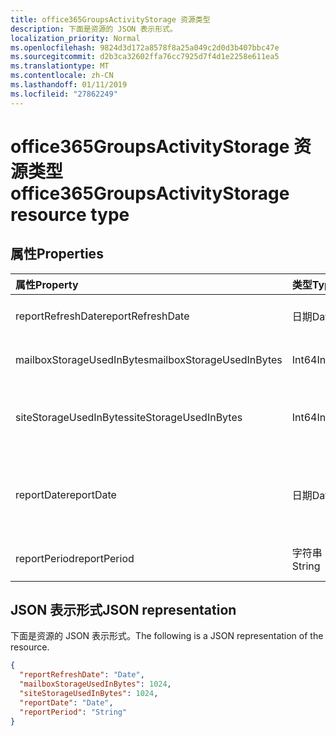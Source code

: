 ```yaml
---
title: office365GroupsActivityStorage 资源类型
description: 下面是资源的 JSON 表示形式。
localization_priority: Normal
ms.openlocfilehash: 9824d3d172a8578f8a25a049c2d0d3b407bbc47e
ms.sourcegitcommit: d2b3ca32602ffa76cc7925d7f4d1e2258e611ea5
ms.translationtype: MT
ms.contentlocale: zh-CN
ms.lasthandoff: 01/11/2019
ms.locfileid: "27862249"
---
```

# <a name="office365groupsactivitystorage-resource-type"></a><span data-ttu-id="e7f77-103">office365GroupsActivityStorage 资源类型</span><span class="sxs-lookup"><span data-stu-id="e7f77-103">office365GroupsActivityStorage resource type</span></span>

## <a name="properties"></a><span data-ttu-id="e7f77-104">属性</span><span class="sxs-lookup"><span data-stu-id="e7f77-104">Properties</span></span>

| <span data-ttu-id="e7f77-105">属性</span><span class="sxs-lookup"><span data-stu-id="e7f77-105">Property</span></span>                  | <span data-ttu-id="e7f77-106">类型</span><span class="sxs-lookup"><span data-stu-id="e7f77-106">Type</span></span>   | <span data-ttu-id="e7f77-107">Description</span><span class="sxs-lookup"><span data-stu-id="e7f77-107">Description</span></span>                              |
| :------------------------ | :----- | ---------------------------------------- |
| <span data-ttu-id="e7f77-108">reportRefreshDate</span><span class="sxs-lookup"><span data-stu-id="e7f77-108">reportRefreshDate</span></span>         | <span data-ttu-id="e7f77-109">日期</span><span class="sxs-lookup"><span data-stu-id="e7f77-109">Date</span></span>   | <span data-ttu-id="e7f77-110">内容最晚日期。</span><span class="sxs-lookup"><span data-stu-id="e7f77-110">The latest date of the content.</span></span>          |
| <span data-ttu-id="e7f77-111">mailboxStorageUsedInBytes</span><span class="sxs-lookup"><span data-stu-id="e7f77-111">mailboxStorageUsedInBytes</span></span> | <span data-ttu-id="e7f77-112">Int64</span><span class="sxs-lookup"><span data-stu-id="e7f77-112">Int64</span></span>  | <span data-ttu-id="e7f77-113">使用组邮箱中的存储。</span><span class="sxs-lookup"><span data-stu-id="e7f77-113">The storage used in group mailbox.</span></span>       |
| <span data-ttu-id="e7f77-114">siteStorageUsedInBytes</span><span class="sxs-lookup"><span data-stu-id="e7f77-114">siteStorageUsedInBytes</span></span>    | <span data-ttu-id="e7f77-115">Int64</span><span class="sxs-lookup"><span data-stu-id="e7f77-115">Int64</span></span>  | <span data-ttu-id="e7f77-116">在 SharePoint 文档库中使用的存储。</span><span class="sxs-lookup"><span data-stu-id="e7f77-116">The storage used in SharePoint document library.</span></span> |
| <span data-ttu-id="e7f77-117">reportDate</span><span class="sxs-lookup"><span data-stu-id="e7f77-117">reportDate</span></span>                | <span data-ttu-id="e7f77-118">日期</span><span class="sxs-lookup"><span data-stu-id="e7f77-118">Date</span></span>   | <span data-ttu-id="e7f77-119">Exchange 和 SharePoint 的快照日期用于存储。</span><span class="sxs-lookup"><span data-stu-id="e7f77-119">The snapshot date for Exchange and SharePoint used storage.</span></span> |
| <span data-ttu-id="e7f77-120">reportPeriod</span><span class="sxs-lookup"><span data-stu-id="e7f77-120">reportPeriod</span></span>              | <span data-ttu-id="e7f77-121">字符串</span><span class="sxs-lookup"><span data-stu-id="e7f77-121">String</span></span> | <span data-ttu-id="e7f77-122">报告涵盖天数。</span><span class="sxs-lookup"><span data-stu-id="e7f77-122">The number of days the report covers.</span></span>    |

## <a name="json-representation"></a><span data-ttu-id="e7f77-123">JSON 表示形式</span><span class="sxs-lookup"><span data-stu-id="e7f77-123">JSON representation</span></span>

<span data-ttu-id="e7f77-124">下面是资源的 JSON 表示形式。</span><span class="sxs-lookup"><span data-stu-id="e7f77-124">The following is a JSON representation of the resource.</span></span>

<!-- {
  "blockType": "resource",
  "@odata.type": "microsoft.graph.office365GroupsActivityStorage"
} -->

```json
{
  "reportRefreshDate": "Date", 
  "mailboxStorageUsedInBytes": 1024, 
  "siteStorageUsedInBytes": 1024, 
  "reportDate": "Date", 
  "reportPeriod": "String"
}
```
